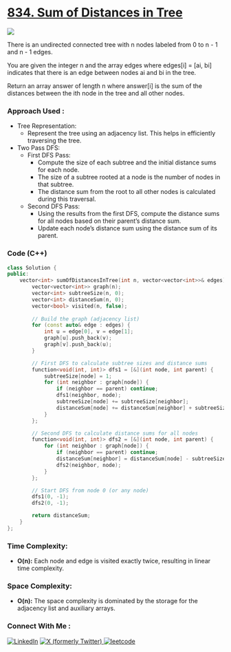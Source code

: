 # [834. Sum of Distances in Tree](https://leetcode.com/problems/sum-of-distances-in-tree/description/)

![](https://badgen.net/badge/Level/Hard/red)

There is an undirected connected tree with n nodes labeled from 0 to n - 1 and n - 1 edges.

You are given the integer n and the array edges where edges[i] = [ai, bi] indicates that there is an edge between nodes ai and bi in the tree.

Return an array answer of length n where answer[i] is the sum of the distances between the ith node in the tree and all other nodes.

### Approach Used :

-   Tree Representation:
    -   Represent the tree using an adjacency list. This helps in efficiently traversing the tree.
-   Two Pass DFS:
    -   First DFS Pass:
        -   Compute the size of each subtree and the initial distance sums for each node.
        -   The size of a subtree rooted at a node is the number of nodes in that subtree.
        -   The distance sum from the root to all other nodes is calculated during this traversal.
    -   Second DFS Pass:
        -   Using the results from the first DFS, compute the distance sums for all nodes based on their parent’s distance sum.
        -   Update each node’s distance sum using the distance sum of its parent.

### Code (C++)

```cpp
class Solution {
public:
    vector<int> sumOfDistancesInTree(int n, vector<vector<int>>& edges) {
        vector<vector<int>> graph(n);
        vector<int> subtreeSize(n, 0);
        vector<int> distanceSum(n, 0);
        vector<bool> visited(n, false);
        
        // Build the graph (adjacency list)
        for (const auto& edge : edges) {
            int u = edge[0], v = edge[1];
            graph[u].push_back(v);
            graph[v].push_back(u);
        }

        // First DFS to calculate subtree sizes and distance sums
        function<void(int, int)> dfs1 = [&](int node, int parent) {
            subtreeSize[node] = 1;
            for (int neighbor : graph[node]) {
                if (neighbor == parent) continue;
                dfs1(neighbor, node);
                subtreeSize[node] += subtreeSize[neighbor];
                distanceSum[node] += distanceSum[neighbor] + subtreeSize[neighbor];
            }
        };

        // Second DFS to calculate distance sums for all nodes
        function<void(int, int)> dfs2 = [&](int node, int parent) {
            for (int neighbor : graph[node]) {
                if (neighbor == parent) continue;
                distanceSum[neighbor] = distanceSum[node] - subtreeSize[neighbor] + (n - subtreeSize[neighbor]);
                dfs2(neighbor, node);
            }
        };

        // Start DFS from node 0 (or any node)
        dfs1(0, -1);
        dfs2(0, -1);

        return distanceSum;
    }
};

```

### Time Complexity:
- **O(n):** Each node and edge is visited exactly twice, resulting in linear time complexity.

### Space Complexity:
- **O(n):** The space complexity is dominated by the storage for the adjacency list and auxiliary arrays.


### Connect With Me : 

<a href="https://www.linkedin.com/in/shivam-ray-b4306524a/" target="_blank"><img src="https://img.shields.io/badge/LinkedIn-0077B5?style=for-the-badge&logo=linkedin&logoColor=white" alt="LinkedIn"></a>
<a href="https://x.com/rai_shivam11/" target="_blank"><img src="https://img.shields.io/badge/Twitter-1DA1F2?style=for-the-badge&logo=twitter&logoColor=white" alt="X (formerly Twitter)">
</a>
<a href="https://leetcode.com/u/shrunited0702/" target="_blank"><img src="https://img.shields.io/badge/LeetCode-000000?style=for-the-badge&logo=LeetCode&logoColor=#d16c06" alt="leetcode">
</a>